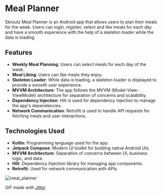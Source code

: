# Meal Planner

Skroutz Meal Planner is an Android app that allows users to plan their meals for the week. Users can login, register, select and like meals for each day and have a smooth experience with the help of a skeleton loader while the data is loading.

## Features

- **Weekly Meal Planning**: Users can select meals for each day of the week.
- **Meal Liking**: Users can like meals they enjoy.
- **Skeleton Loader**: While data is loading, a skeleton loader is displayed to provide a smooth user experience.
- **MVVM Architecture**: The app follows the MVVM (Model-View-ViewModel) architecture for separation of concerns and scalability.
- **Dependency Injection**: Hilt is used for dependency injection to manage the app's dependencies.
- **Network Communication**: Retrofit is used to handle API requests for fetching meals and user interactions.

## Technologies Used

- **Kotlin**: Programming language used for the app.
- **Jetpack Compose**: Modern UI toolkit for building native Android UIs.
- **MVVM Architecture**: Separation of concerns between UI, business logic, and data.
- **Hilt**: Dependency Injection library for managing app components.
- **Retrofit**: Used for network communication with APIs.

![meal_planner](https://github.com/user-attachments/assets/3ba77ec3-d7e2-4568-a938-60bab97b39aa)

*GIF made with [Jitter](https://jitter.video)*
